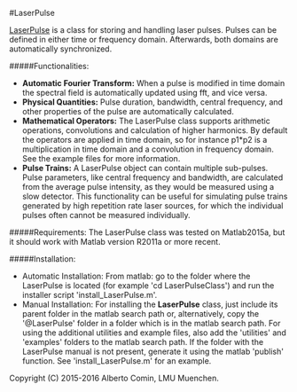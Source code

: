 #LaserPulse

[LaserPulse](http://albeco.github.io/LaserPulse) is a class for storing and handling laser pulses.
Pulses can be defined in either time or frequency domain.
Afterwards, both domains are automatically synchronized.

#####Functionalities:
 * **Automatic Fourier Transform:**
   When a pulse is modified in time domain the spectral field is
   automatically updated using fft, and vice versa.
 * **Physical Quantities:**
   Pulse duration, bandwidth, central frequency, and other properties 
   of the pulse are automatically calculated.
 * **Mathematical Operators:**
   The LaserPulse class supports arithmetic operations, convolutions
   and calculation of higher harmonics. By default the operators are
   applied in time domain, so for instance p1*p2 is a multiplication
   in time domain and a convolution in frequency domain. See the
   example files for more information.
 * **Pulse Trains:**
   A LaserPulse object can contain multiple sub-pulses. Pulse
   parameters, like central frequency and bandwidth, are calculated
   from the average pulse intensity, as they would be measured using a
   slow detector. This functionality can be useful for simulating
   pulse trains generated by high repetition rate laser sources, for
   which the individual pulses often cannot be measured individually.


#####Requirements:
   The LaserPulse class was tested on Matlab2015a, but it should work
   with Matlab version R2011a or more recent.

#####Installation:
 * Automatic Installation:
   From matlab: go to the folder where the LaserPulse is located (for
   example 'cd LaserPulseClass') and run the installer script
   'install_LaserPulse.m'.
 * Manual Installation:
   For installing the **LaserPulse** class, just include its parent
   folder in the matlab search path or, alternatively, copy the
   '@LaserPulse' folder in a folder which is in the matlab search
   path.  For using the additional utilities and example files, also
   add the 'utilities' and 'examples' folders to the matlab search
   path.  If the folder with the LaserPulse manual is not present,
   generate it using the matlab 'publish' function. See
   'install_LaserPulse.m' for an example.




Copyright (C) 2015-2016 Alberto Comin, LMU Muenchen.
